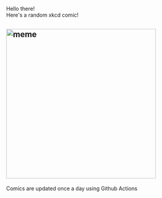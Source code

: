 Hello there! <br>Here's a random xkcd comic!<br>
## <img src="https://imgs.xkcd.com/comics/onboarding.png" alt="meme" width="400"/><br>
Comics are updated once a day using Github Actions